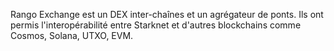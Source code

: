 Rango Exchange est un DEX inter-chaînes et un agrégateur de ponts. Ils ont permis l'interopérabilité entre Starknet et d'autres blockchains comme Cosmos, Solana, UTXO, EVM.